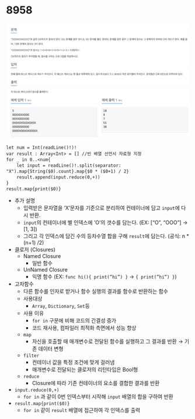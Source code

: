# 8958

![8958.png](8958.png)


```
let num = Int(readLine()!)!
var result : Array<Int> = [] //빈 배열 선언시 자료형 지정
for _ in 0..<num{
    let input = readLine()!.split(separator: "X").map{String($0).count}.map{$0 * ($0+1) / 2}
    result.append(input.reduce(0,+))
}
result.map{print($0)}

```

- 추가 설명
    - 입력받은 문자열을 ‘X’문자를 기준으로 분리하여 컨테이너에 담고 `input`에  다시 반환.
    - `input`의 컨테이너에 별 인덱스에 ’O’의 갯수를 담는다. (EX: [“O”, “OOO”] → [1, 3])
    - 그리고 각 인덱스에 담긴 수의 등차수열 합을 구해 `result`에 담는다. (공식: n * (n+1) /2)
- 클로저 (Closures)
    - Named Closure
        - 일반 함수
    - UnNamed Closure
        - 익명 함수 (EX: `func hi(){ print(”hi”) }` → `{ print(”hi”) }`)
- 고차함수
    - 다른 함수를 인자로 받거나 함수 실행의 결과를 함수로 반환하는 함수
    - 사용대상
        - `Array`, `Dictionary`, `Set`등
    - 사용 이유
        - `for in` 구문에 비해 코드의 간결성 증가
        - 코드 재사용, 컴파일러 최적화 측면에서 성능 향상
    - `map`
        - 자신을 호출할 때 매개변수로 전달된 함수를 실행하고 그 결과를 반환 → 기존 데이터 변형
    - `filter`
        - 컨테이너 값을 특정 조건에 맞게 걸러냄
        - 매개변수로 전달되는 클로저의 리턴타입은 Bool형
    - `reduce`
        - Closure에 따라 기존 컨테이너의 요소를 결합한 결과를 반환
- `input.reduce(0,+)`
    - `for in` 과 같이 0번 인덱스부터 시작해 `input` 배열의 합을 구하여 반환
- `result.map{print($0)}`
    - `for in` 같이 `result` 배열에 접근하여 각 인덱스를 출력